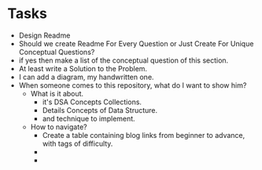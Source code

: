 # Tasks
- Design Readme
- Should we create Readme For Every Question or Just Create For Unique Conceptual Questions?
- if yes then make a list of the conceptual question of this section.
- At least write a Solution to the Problem.
- I can add a diagram, my handwritten one.
- When someone comes to this repository, what do I want to show him?
  - What is it about.
      - it's DSA Concepts Collections.
      - Details Concepts of Data Structure.
      - and technique to implement.  
  - How to navigate?
    -  Create a table containing blog links from beginner to advance, with tags of difficulty.
    -  
    -  
